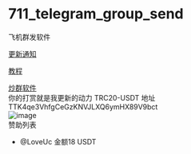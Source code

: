 # 711_telegram_group_send
飞机群发软件






<a href='https://t.me/fjqf711'>更新通知<a/>
 

<a href='https://www.youtube.com/watch?v=Rk2T329JyQI'>教程<a/>



<a href='https://github.com/kotlin711/tg_cq'>炒群软件<a/>
<br>
你的打赏就是我更新的动力
TRC20-USDT 地址
<br>
TTK4qe3VhfgCeGzKNVJLXQ6ymHX89V9bct
<br>
![image](https://user-images.githubusercontent.com/86459514/180651937-6388c449-920d-49ee-a39b-54420a7571c3.png)
<br>
赞助列表
- @LoveUc  金额18 USDT

